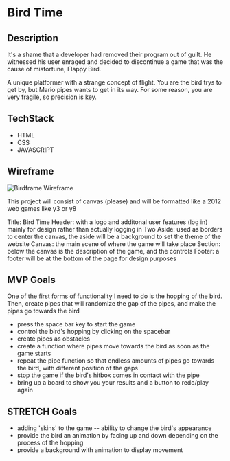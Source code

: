 # Bird Time

## Description
It's a shame that a developer had removed their program out of guilt. He witnessed his user enraged and decided to discontinue a game that was the cause of misfortune, Flappy Bird.

A unique platformer with a strange concept of flight. You are the bird trys to get by, but Mario pipes wants to get in its way. For some reason, you are very fragile, so precision is key.


## TechStack
- HTML
- CSS
- JAVASCRIPT

## Wireframe
![Birdframe Wireframe](./img/wireframe.png)

This project will consist of canvas (please)
and will be formatted like a 2012 web games like y3 or y8

Title: Bird Time
Header: with a logo and additonal user features (log in) mainly for design rather than actually logging in
Two Aside: used as borders to center the canvas, the aside will be a background to set the theme of the website
Canvas: the main scene of where the game will take place
Section: below the canvas is the description of the game, and the controls
Footer: a footer will be at the bottom of the page for design purposes


## MVP Goals
One of the first forms of functionality I need to do is the hopping of the bird.
Then, create pipes that will randomize the gap of the pipes, and make the pipes go towards the bird
- press the space bar key to start the game
- control the bird's hopping by clicking on the spacebar
- create pipes as obstacles
- create a function where pipes move towards the bird as soon as the game starts
- repeat the pipe function so that endless amounts of pipes go towards the bird, with different position of the gaps
- stop the game if the bird's hitbox comes in contact with the pipe
- bring up a board to show you your results and a button to redo/play again

## STRETCH Goals
- adding 'skins' to the game -- ability to change the bird's appearance
- provide the bird an animation by facing up and down depending on the process of the hopping
- provide a background with animation to display movement